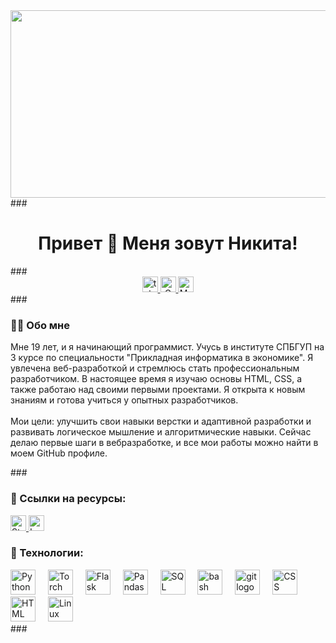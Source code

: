 <div align="center">
 <img height="300" width="600" src="https://userimages.githubusercontent.com/74038190/225813708-98b745f2-7d22-48cf-9150-
083f1b00d6c9.gif" />
</div>
###
<h1 align="center">Привет 👋 Меня зовут Никита!</h1>
###
<div align="center">
<a href="https://t.me/@ne_tvoidrug" target="_blank">
    <img src="https://img.shields.io/static/v1?message=Telegram&logo=telegram&label=&color=2CA5E0&logoColor=white&labelColor=&style=for-the-badge" height="25" alt="telegram logo" />
</a>
 <a href="mailto:vologzhanin.nin@gmail.com" target="_blank">
 <img src="https://img.shields.io/badge/Gmail-Emailred?logo=gmail&logoColor=white&style=for-the-badge" height="25" alt="Gmail logo"
/>
 </a>
 <a href="mailto:vologzhanin.nik@mail.ru" target="_blank">
 <img src="https://img.shields.io/badge/Mail.ru-Emailblue?logo=mail.ru&logoColor=white&style=for-the-badge" height="25" alt="Mail.ru
logo" />
 </a>
</div>
###
<h3 align="left">👋👋 Обо мне</h3>
<p align="left">Мне 19 лет, и я начинающий программист. Учусь в институте СПБГУП на 3 курсе по специальности "Прикладная информатика в экономике". Я увлечена веб-разработкой и стремлюсь стать профессиональным разработчиком.
В настоящее время я изучаю основы HTML, CSS, а также работаю над своими первыми проектами. Я открыта к новым знаниям и готова учиться у опытных разработчиков.<br><br>Мои цели: улучшить свои навыки верстки и адаптивной разработки и развивать логическое мышление и алгоритмические навыки. 
Сейчас делаю первые шаги в вебразработке, и все мои работы можно найти в моем GitHub профиле.</p>
###
<h3 align="left">👋 Ссылки на ресурсы:</h3>
<div align="left">
 <a href="https://stepik.org/users/478609261/profile?auth=login" target="_blank">
 <img src="https://img.shields.io/badge/Stepik-Profileblue?logo=stepik&logoColor=white&style=for-the-badge" height="25" alt="Stepik
Profile" />
 </a>
 <a href="https://leetcode.com/u/MrHans1/" target="_blank">
 <img src="https://img.shields.io/badge/LeetCode-Profileorange?logo=leetcode&logoColor=white&style=for-the-badge" height="25"
alt="LeetCode Profile" />
 </a>
</div>
<h3 align="left">👋 Технологии:</h3>
<div align="left">
 <img src="https://skillicons.dev/icons?i=py" height="40" alt="Python logo" />
 <img width="12" />
 <img src="https://cdn.simpleicons.org/pytorch/EE4C2C" height="40" alt="Torch
logo" />
 <img width="12" />
 <img src="https://skillicons.dev/icons?i=flask" height="40" alt="Flask logo" />
 <img width="12" />
 <img src="https://cdn.simpleicons.org/pandas/150458" height="40" alt="Pandas logo"
/>
 <img width="12" />
 <img src="https://cdn.simpleicons.org/mysql/4479A1" height="40" alt="SQL logo" />
 <img width="12" />
 <img src="https://cdn.simpleicons.org/gnubash/4EAA25" height="40" alt="bash logo"
/>
 <img width="12" />
 <img src="https://cdn.simpleicons.org/git/F05032" height="40" alt="git logo" />
 <img width="12" />
 <img src="https://cdn.simpleicons.org/css3/1572B6" height="40" alt="CSS logo" />
 <img width="12" />
 <img src="https://cdn.simpleicons.org/html5/E34F26" height="40" alt="HTML logo"
/>
 <img width="12" />
 <img src="https://cdn.simpleicons.org/linux/FCC624" height="40" alt="Linux logo" />
</div>
###
